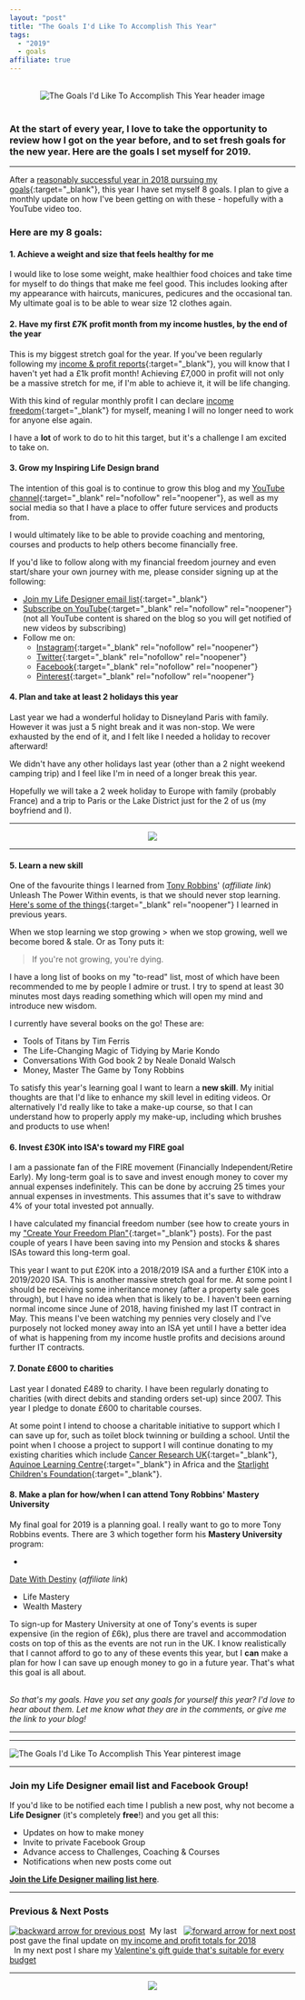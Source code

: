 ```yaml
---
layout: "post"
title: "The Goals I'd Like To Accomplish This Year"
tags:
  - "2019"
  - goals
affiliate: true
---
```


<br>
<div align="center">
    <img src='/i/2019/goals/goals-to-accomplish-2019-header.png' alt="The Goals I'd Like To Accomplish This Year header image">
</div>
<br>

### At the start of every year, I love to take the opportunity to review how I got on the year before, and to set fresh goals for the new year. Here are the goals I set myself for 2019.

***

After a [reasonably successful year in 2018 pursuing my goals](/posts/2018-goals-review.html){:target="_blank"}, this year I have set myself 8 goals. I plan to give a monthly update on how I've been getting on with these - hopefully with a YouTube video too.

### Here are my 8 goals:

#### 1. Achieve a weight and size that feels healthy for me
I would like to lose some weight, make healthier food choices and take time for myself to do things that make me feel good. This includes looking after my appearance with haircuts, manicures, pedicures and the occasional tan. My ultimate goal is to be able to wear size 12 clothes again.

#### 2. Have my first £7K profit month from my income hustles, by the end of the year
This is my biggest stretch goal for the year. If you've been regularly following my [income & profit reports](/financial-freedom/income-and-profit-reports.html){:target="_blank"}, you will know that I haven't yet had a £1k profit month! Achieving £7,000 in profit will not only be a massive stretch for me, if I'm able to achieve it, it will be life changing. 

With this kind of regular monthly profit I can declare [income freedom](/posts/freedom-plan-part-2){:target="_blank"} for myself, meaning I will no longer need to work for anyone else again.

I have a <b>lot</b> of work to do to hit this target, but it's a challenge I am excited to take on.

#### 3. Grow my Inspiring Life Design brand
The intention of this goal is to continue to grow this blog and my [YouTube channel](https://www.youtube.com/channel/UCFMCt3HfmLwWyqr5QSETThQ){:target="_blank" rel="nofollow" rel="noopener"}, as well as my social media so that I have a place to offer future services and products from.

I would ultimately like to be able to provide coaching and mentoring, courses and products to help others become financially free.

If you'd like to follow along with my financial freedom journey and even start/share your own journey with me, please consider signing up at the following:

* [Join my Life Designer email list](/signup/signup_page){:target="_blank"}
* [Subscribe on YouTube](https://www.youtube.com/channel/UCFMCt3HfmLwWyqr5QSETThQ){:target="_blank" rel="nofollow" rel="noopener"} (not all YouTube content is shared on the blog so you will get notified of new videos by subscribing)
* Follow me on:
    * [Instagram](https://www.instagram.com/inspiringlifedesign/){:target="_blank" rel="nofollow" rel="noopener"}
    * [Twitter](https://twitter.com/lifedesigntoday){:target="_blank" rel="nofollow" rel="noopener"}
    * [Facebook](https://www.facebook.com/inspiringlifedesign){:target="_blank" rel="nofollow" rel="noopener"}
    * [Pinterest](https://www.pinterest.co.uk/inspiringlifedesign/_followers/){:target="_blank" rel="nofollow" rel="noopener"}

#### 4. Plan and take at least 2 holidays this year
Last year we had a wonderful holiday to Disneyland Paris with family. However it was just a 5 night break and it was non-stop. We were exhausted by the end of it, and I felt like I needed a holiday to recover afterward!

We didn't have any other holidays last year (other than a 2 night weekend camping trip) and I feel like I'm in need of a longer break this year.

Hopefully we will take a 2 week holiday to Europe with family (probably France) and a trip to Paris or the Lake District just for the 2 of us (my boyfriend and I).

***

<!-- START ADVERTISER: Top CashBack from awin.com -->
<center>
<a href="https://www.awin1.com/cread.php?s=158629&v=2459&q=92403&r=452089">
    <img src="https://www.awin1.com/cshow.php?s=158629&v=2459&q=92403&r=452089" border="0">
</a>
</center>
<!-- END ADVERTISER: Top CashBack from awin.com -->

***

#### 5. Learn a new skill
One of the favourite things I learned from <a href="http://www.anrdoezrs.net/click-9093862-12703194" target="_top"> Tony Robbins</a>' (<i>affiliate link</i>) Unleash The Power Within events, is that we should never stop learning. [Here's some of the things](/posts/changes-after-tony-robbins.html){:target="_blank" rel="noopener"} I learned in previous years. 

When we stop learning we stop growing > when we stop growing, well we become bored & stale. Or as Tony puts it:

> If you're not growing, you're dying.

I have a long list of books on my "to-read" list, most of which have been recommended to me by people I admire or trust. I try to spend at least 30 minutes most days reading something which will open my mind and introduce new wisdom.

I currently have several books on the go! These are:

* Tools of Titans by Tim Ferris
* The Life-Changing Magic of Tidying by Marie Kondo
* Conversations With God book 2 by Neale Donald Walsch
* Money, Master The Game by Tony Robbins

To satisfy this year's learning goal I want to learn a **new skill**. My initial thoughts are that I'd like to enhance my skill level in editing videos. Or alternatively I'd really like to take a make-up course, so that I can understand how to properly apply my make-up, including which brushes and products to use when!  

#### 6. Invest £30K into ISA's toward my FIRE goal
I am a passionate fan of the FIRE movement (Financially Independent/Retire Early). My long-term goal is to save and invest enough money to cover my annual expenses indefinitely. This can be done by accruing 25 times your annual expenses in investments. This assumes that it's save to withdraw 4% of your total invested pot annually.

I have calculated my financial freedom number (see how to create yours in my ["Create Your Freedom Plan"](/posts/freedom-plan-part-1.html){:target="_blank"} posts). For the past couple of years I have been saving into my Pension and stocks & shares ISAs toward this long-term goal.

This year I want to put £20K into a 2018/2019 ISA and a further £10K into a 2019/2020 ISA. This is another massive stretch goal for me. At some point I should be receiving some inheritance money (after a property sale goes through), but I have no idea when that is likely to be. I haven't been earning normal income since June of 2018, having finished my last IT contract in May. This means I've been watching my pennies very closely and I've purposely not locked money away into an ISA yet until I have a better idea of what is happening from my income hustle profits and decisions around further IT contracts.

#### 7. Donate £600 to charities
Last year I donated £489 to charity. I have been regularly donating to charities (with direct debits and standing orders set-up) since 2007. This year I pledge to donate £600 to charitable courses.

At some point I intend to choose a charitable initiative to support which I can save up for, such as toilet block twinning or building a school. Until the point when I choose a project to support I will continue donating to my existing charities which include [Cancer Research UK](https://www.cancerresearchuk.org/){:target="_blank"}, [Aquinoe Learning Centre](https://www.aquinoe.org/){:target="_blank"} in Africa and the [Starlight Children's Foundation](https://www.starlight.org.uk/){:target="_blank"}.

#### 8. Make a plan for how/when I can attend Tony Robbins' Mastery University
My final goal for 2019 is a planning goal. I really want to go to more Tony Robbins events. There are 3 which together form his **Mastery University** program:

* <a href="http://www.kqzyfj.com/click-9093862-13505563?url=http%3A%2F%2Fstore.tonyrobbins.com%2Fproducts%2Fdate-with-destiny-ala-carte&cjsku=DWD-ALA" target="_top">
Date With Destiny</a> (<i>affiliate link</i>)
* Life Mastery
* Wealth Mastery

To sign-up for Mastery University at one of Tony's events is super expensive (in the region of £6k), plus there are travel and accommodation costs on top of this as the events are not run in the UK. I know realistically that I cannot afford to go to any of these events this year, but I **can** make a plan for how I can save up enough money to go in a future year. That's what this goal is all about.

<br>
<i>So that's my goals. Have you set any goals for yourself this year? I'd love to hear about them. Let me know what they are in the comments, or give me the link to your blog!</i>

***

<!-- START ADVERTISER: DLP -->
<script type="text/javascript">
var uri = 'https://impgb.tradedoubler.com/imp?type(img)g(23203088)a(3052184)' + new String (Math.random()).substring (2, 11);
document.write('<a href="https://clkuk.tradedoubler.com/click?p=8854&a=3052184&g=23203088" target="_BLANK"><img src="'+uri+'" border=0></a>');
</script>
<!-- END ADVERTISER: DLP -->

***

![The Goals I'd Like To Accomplish This Year pinterest image](/i/2019/goals/goals-to-accomplish-2019-pin.png)

***

### Join my Life Designer email list and Facebook Group!

If you'd like to be notified each time I publish a new post, why not become a <b>Life Designer</b> (it's completely <b>free</b>!) and you get all this:

- Updates on how to make money
- Invite to private Facebook Group
- Advance access to Challenges, Coaching & Courses
- Notifications when new posts come out

[**Join the Life Designer mailing list here**](/signup/signup_page).

***

### Previous & Next Posts

<a href="/posts/november-december-2018-income-report.html" style="float: left"><img src='/i/backward.png' alt='backward arrow for previous post' /></a> &nbsp;
<a href="/posts/valentines-gift-guide.html" style="float: right"><img src='/i/forward.png' alt='forward arrow for next post' /></a>
My last post gave the final update on [my income and profit totals for 2018](/posts/november-december-2018-income-report.html)<br>
&nbsp;&nbsp;In my next post I share my [Valentine's gift guide that's suitable for every budget](/posts/valentines-gift-guide.html)
<br>

***

<!-- START ADVERTISER: Travelzoo from awin.com -->
<center>
<a href="https://www.awin1.com/cread.php?s=1009233&v=5833&q=315801&r=452089">
    <img src="https://www.awin1.com/cshow.php?s=1009233&v=5833&q=315801&r=452089" border="0">
</a>
</center>
<!-- END ADVERTISER: Travelzoo from awin.com -->

